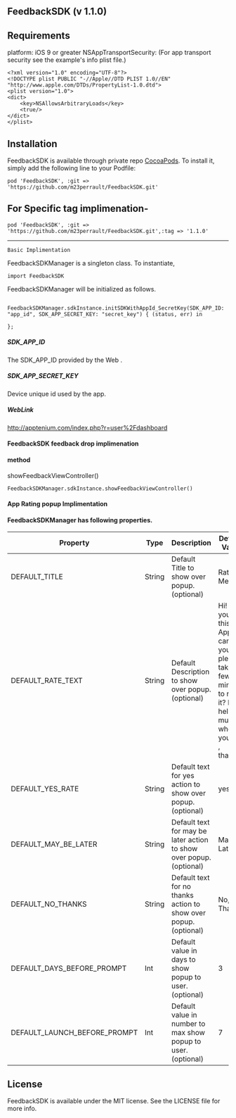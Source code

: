 ## FeedbackSDK  (v 1.1.0)

## Requirements
platform: iOS 9 or greater
NSAppTransportSecurity: (For app transport security see the example's info plist file.)

```
<?xml version="1.0" encoding="UTF-8"?>
<!DOCTYPE plist PUBLIC "-//Apple//DTD PLIST 1.0//EN" "http://www.apple.com/DTDs/PropertyList-1.0.dtd">
<plist version="1.0">
<dict>
	<key>NSAllowsArbitraryLoads</key>
	<true/>
</dict>
</plist>

```

## Installation

FeedbackSDK is available through private repo [CocoaPods](http://cocoapods.org). To install
it, simply add the following line to your Podfile:

```
pod 'FeedbackSDK', :git => 'https://github.com/m23perrault/FeedbackSDK.git'

```

## For Specific tag implimenation-

```
pod 'FeedbackSDK', :git => 'https://github.com/m23perrault/FeedbackSDK.git',:tag => '1.1.0'

```

**************************************
``` Basic Implimentation ```

FeedbackSDKManager is a singleton class. To instantiate,

```
import FeedbackSDK
```
FeedbackSDKManager will be initialized as follows.

```

FeedbackSDKManager.sdkInstance.initSDKWithAppId_SecretKey(SDK_APP_ID: "app_id", SDK_APP_SECRET_KEY: "secret_key") { (status, err) in

};

```

##### SDK_APP_ID
The SDK_APP_ID provided by the Web .

##### SDK_APP_SECRET_KEY
Device unique id used by the app.

#####  WebLink
http://apptenium.com/index.php?r=user%2Fdashboard

#### FeedbackSDK feedback drop implimenation
#### method
showFeedbackViewController()

```
FeedbackSDKManager.sdkInstance.showFeedbackViewController()
```

#### App Rating popup Implimentation
#### FeedbackSDKManager has following properties.

Property|Type|Description|Default Value
--|---|--|--
DEFAULT_TITLE|String|Default Title to show over popup.(optional)|Rate Me
DEFAULT_RATE_TEXT|String|Default Description to show over popup.(optional)|Hi! If you like this App, can you please take a few minutes to rate it? It help so much when you do , thanks!
DEFAULT_YES_RATE|String|Default text for yes action to show over popup.(optional)|yes
DEFAULT_MAY_BE_LATER|String|Default text for may be later action to show over popup.(optional)|Maybe Later
DEFAULT_NO_THANKS|String|Default text for no thanks action to show over popup.(optional)|No, Thanks
DEFAULT_DAYS_BEFORE_PROMPT|Int|Default value in days to show popup to user.(optional)|3
DEFAULT_LAUNCH_BEFORE_PROMPT|Int|Default value in number to max show popup to user.(optional)|7


## License

FeedbackSDK is available under the MIT license. See the LICENSE file for more info.
